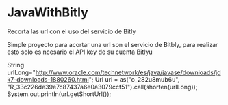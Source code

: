 # JavaWithBitly
Recorta las url con el uso del servicio de Bitly

Simple proyecto para acortar una url son el servicio de Bitbly, para realizar esto solo es ncesario el API key de su cuenta Bitlyu

String urlLong="http://www.oracle.com/technetwork/es/java/javase/downloads/jdk7-downloads-1880260.html";
Url url = as("o_282u8mub6u", "R_33c226de39e7c87437a6e0a3079ccf51").call(shorten(urlLong));
System.out.println(url.getShortUrl());
		
